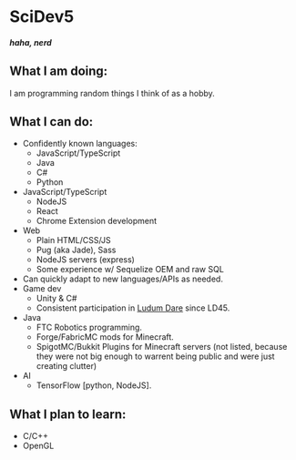 <!--
**SciDev5/SciDev5** is a ✨ _special_ ✨ repository because its `README.md` (this file) appears on your GitHub profile.

Here are some ideas to get you started:

- I’m currently working on ...
- I’m currently learning ...
- I’m looking to collaborate on ...
- I’m looking for help with ...
- Ask me about ...
- How to reach me: ...
- Pronouns: ...
- Fun fact: ...
-->

# SciDev5
#### *haha, nerd*


## What I am doing:
I am programming random things I think of as a hobby.

## What I can do:
- Confidently known languages:
    - JavaScript/TypeScript
    - Java
    - C#
    - Python
- JavaScript/TypeScript
    - NodeJS
    - React
    - Chrome Extension development
- Web
    - Plain HTML/CSS/JS
    - Pug (aka Jade), Sass
    - NodeJS servers (express)
    - Some experience w/ Sequelize OEM and raw SQL
- Can quickly adapt to new languages/APIs as needed.
- Game dev
    - Unity & C#
    - Consistent participation in [Ludum Dare](https://ldjam.com/users/scidev) since LD45.
- Java
    - FTC Robotics programming.
    - Forge/FabricMC mods for Minecraft.
    - SpigotMC/Bukkit Plugins for Minecraft servers (not listed, because they were
not big enough to warrent being public and were just creating clutter)
- AI
    - TensorFlow [python, NodeJS].

## What I plan to learn:
- C/C++
- OpenGL
